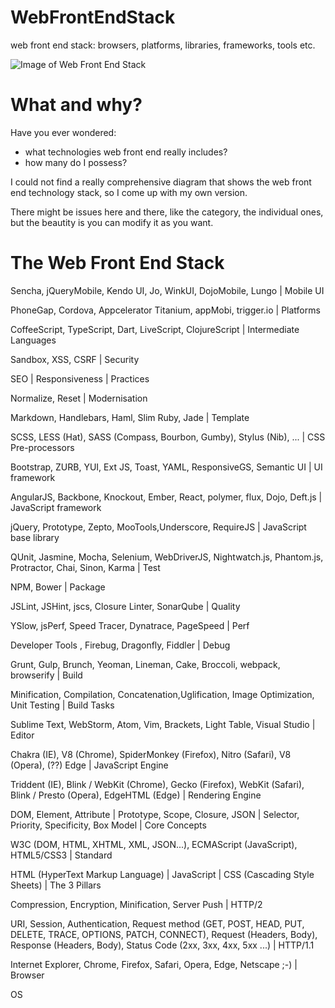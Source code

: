 # WebFrontEndStack
web front end stack: browsers, platforms, libraries, frameworks, tools etc.

![Image of Web Front End Stack](https://raw.githubusercontent.com/unruledboy/WebFrontEndStack/master/v1.4/Web%20Front%20End%20Stack%20v1.4.png)

# What and why?
Have you ever wondered:
* what technologies web front end really includes? 
* how many do I possess?


I could not find a really comprehensive diagram that shows the web front end technology stack, so I come up with my own version.

There might be issues here and there, like the category, the individual ones, but the beautity is you can modify it as you want.


# The Web Front End Stack


Sencha, jQueryMobile, Kendo UI, Jo, WinkUI, DojoMobile, Lungo | Mobile UI

PhoneGap, Cordova, Appcelerator Titanium, appMobi, trigger.io | Platforms

CoffeeScript, TypeScript, Dart, LiveScript, ClojureScript | Intermediate Languages

Sandbox, XSS, CSRF | Security

SEO | Responsiveness | Practices

Normalize, Reset | Modernisation

Markdown, Handlebars, Haml, Slim Ruby, Jade | Template

SCSS, LESS (Hat), SASS (Compass, Bourbon, Gumby), Stylus (Nib), ... | CSS Pre-processors

Bootstrap, ZURB, YUI, Ext JS, Toast, YAML, ResponsiveGS, Semantic UI | UI framework

AngularJS, Backbone, Knockout, Ember, React, polymer, flux, Dojo, Deft.js | JavaScript framework

jQuery, Prototype, Zepto, MooTools,Underscore, RequireJS | JavaScript base library

QUnit, Jasmine, Mocha, Selenium, WebDriverJS, Nightwatch.js, Phantom.js, Protractor, Chai, Sinon, Karma | Test

NPM, Bower  | Package

JSLint, JSHint, jscs, Closure Linter, SonarQube | Quality

YSlow, jsPerf, Speed Tracer, Dynatrace, PageSpeed | Perf

Developer Tools , Firebug, Dragonfly, Fiddler | Debug

Grunt, Gulp, Brunch, Yeoman, Lineman, Cake, Broccoli, webpack, browserify | Build

Minification, Compilation, Concatenation,Uglification, Image Optimization, Unit Testing | Build Tasks

Sublime Text, WebStorm, Atom, Vim, Brackets, Light Table, Visual Studio | Editor

Chakra (IE), V8 (Chrome), SpiderMonkey (Firefox), Nitro (Safari),  V8 (Opera), (??) Edge | JavaScript Engine

Triddent (IE), Blink / WebKit (Chrome), Gecko (Firefox), WebKit (Safari),  Blink / Presto (Opera), EdgeHTML (Edge) | Rendering Engine

DOM, Element, Attribute | Prototype, Scope, Closure, JSON | Selector, Priority, Specificity, Box Model | Core Concepts
 
W3C (DOM, HTML, XHTML, XML, JSON...), ECMAScript (JavaScript), HTML5/CSS3 | Standard

HTML  (HyperText Markup Language)              |                JavaScript          |           CSS (Cascading Style Sheets) | The 3 Pillars
 
Compression, Encryption, Minification, Server Push  | HTTP/2
 
URI, Session, Authentication, Request method (GET, POST, HEAD, PUT, DELETE, TRACE, OPTIONS, PATCH, CONNECT), Request (Headers, Body), Response (Headers, Body), Status Code (2xx, 3xx, 4xx, 5xx ...) |  HTTP/1.1

Internet Explorer, Chrome, Firefox, Safari, Opera, Edge, Netscape ;-)  | Browser

OS

